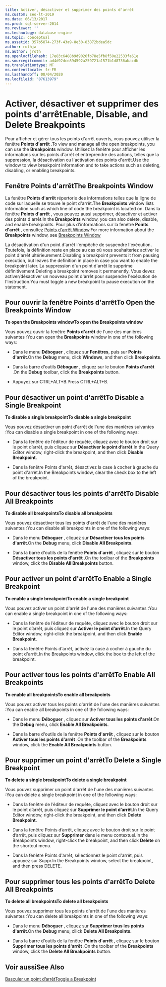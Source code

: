 ```yaml
---
title: Activer, désactiver et supprimer des points d'arrêt
ms.custom: seo-lt-2019
ms.date: 06/13/2017
ms.prod: sql-server-2014
ms.reviewer: ''
ms.technology: database-engine
ms.topic: conceptual
ms.assetid: 357b5874-273f-43a9-8e30-83872bdea5dc
author: rothja
ms.author: jroth
ms.openlocfilehash: 17e83c6488b9d9026fb78e5fb8f50e22533fa61e
ms.sourcegitcommit: ad4d92dce894592a259721a1571b1d8736abacdb
ms.translationtype: MT
ms.contentlocale: fr-FR
ms.lasthandoff: 08/04/2020
ms.locfileid: "87613979"
---
```

# <a name="enable-disable-and-delete-breakpoints"></a><span data-ttu-id="ce762-102">Activer, désactiver et supprimer des points d'arrêt</span><span class="sxs-lookup"><span data-stu-id="ce762-102">Enable, Disable, and Delete Breakpoints</span></span>
  <span data-ttu-id="ce762-103">Pour afficher et gérer tous les points d'arrêt ouverts, vous pouvez utiliser la fenêtre **Points d'arrêt** .</span><span class="sxs-lookup"><span data-stu-id="ce762-103">To view and manage all the open breakpoints, you can use the **Breakpoints** window.</span></span> <span data-ttu-id="ce762-104">Utilisez la fenêtre pour afficher les informations sur les points d'arrêt et entreprendre des actions, telles que la suppression, la désactivation ou l'activation des points d'arrêt.</span><span class="sxs-lookup"><span data-stu-id="ce762-104">Use the window to view breakpoint information and to take actions such as deleting, disabling, or enabling breakpoints.</span></span>  
  
## <a name="the-breakpoints-window"></a><span data-ttu-id="ce762-105">Fenêtre Points d'arrêt</span><span class="sxs-lookup"><span data-stu-id="ce762-105">The Breakpoints Window</span></span>  
 <span data-ttu-id="ce762-106">La fenêtre **Points d'arrêt** répertorie des informations telles que la ligne de code sur laquelle se trouve le point d'arrêt.</span><span class="sxs-lookup"><span data-stu-id="ce762-106">The **Breakpoints** window lists information such as which line of code the breakpoint is located on.</span></span> <span data-ttu-id="ce762-107">Dans la fenêtre **Points d'arrêt** , vous pouvez aussi supprimer, désactiver et activer des points d'arrêt.</span><span class="sxs-lookup"><span data-stu-id="ce762-107">In the **Breakpoints** window, you can also delete, disable, and enable breakpoints.</span></span> <span data-ttu-id="ce762-108">Pour plus d'informations sur la fenêtre **Points d'arrêt** , consultez [Points d'arrêt Window](transact-sql-debugger-breakpoints-window.md).</span><span class="sxs-lookup"><span data-stu-id="ce762-108">For more information about the **Breakpoints** window, see [Breakpoints Window](transact-sql-debugger-breakpoints-window.md)</span></span>  
  
 <span data-ttu-id="ce762-109">La désactivation d'un point d'arrêt l'empêche de suspendre l'exécution. Toutefois, la définition reste en place au cas où vous souhaiteriez activer le point d'arrêt ultérieurement.</span><span class="sxs-lookup"><span data-stu-id="ce762-109">Disabling a breakpoint prevents it from pausing execution, but leaves the definition in place in case you want to enable the breakpoint later.</span></span> <span data-ttu-id="ce762-110">La suppression d'un point d'arrêt le supprime définitivement.</span><span class="sxs-lookup"><span data-stu-id="ce762-110">Deleting a breakpoint removes it permanently.</span></span> <span data-ttu-id="ce762-111">Vous devez activer/désactiver un nouveau point d'arrêt pour suspendre l'exécution de l'instruction.</span><span class="sxs-lookup"><span data-stu-id="ce762-111">You must toggle a new breakpoint to pause execution on the statement.</span></span>  
  
## <a name="to-open-the-breakpoints-window"></a><span data-ttu-id="ce762-112">Pour ouvrir la fenêtre Points d'arrêt</span><span class="sxs-lookup"><span data-stu-id="ce762-112">To Open the Breakpoints Window</span></span>  
 <span data-ttu-id="ce762-113">**To open the Breakpoints window**</span><span class="sxs-lookup"><span data-stu-id="ce762-113">**To open the Breakpoints window**</span></span>  
  
 <span data-ttu-id="ce762-114">Vous pouvez ouvrir la fenêtre **Points d'arrêt** de l'une des manières suivantes :</span><span class="sxs-lookup"><span data-stu-id="ce762-114">You can open the **Breakpoints** window in one of the following ways:</span></span>  
  
-   <span data-ttu-id="ce762-115">Dans le menu **Déboguer** , cliquez sur **Fenêtres**, puis sur **Points d'arrêt**.</span><span class="sxs-lookup"><span data-stu-id="ce762-115">On the **Debug** menu, click **Windows**, and then click **Breakpoints**.</span></span>  
  
-   <span data-ttu-id="ce762-116">Dans la barre d'outils **Déboguer** , cliquez sur le bouton **Points d'arrêt** .</span><span class="sxs-lookup"><span data-stu-id="ce762-116">On the **Debug** toolbar, click the **Breakpoints** button.</span></span>  
  
-   <span data-ttu-id="ce762-117">Appuyez sur CTRL+ALT+B.</span><span class="sxs-lookup"><span data-stu-id="ce762-117">Press CTRL+ALT+B.</span></span>  
  
## <a name="to-disable-a-single-breakpoint"></a><span data-ttu-id="ce762-118">Pour désactiver un point d'arrêt</span><span class="sxs-lookup"><span data-stu-id="ce762-118">To Disable a Single Breakpoint</span></span>  
 <span data-ttu-id="ce762-119">**To disable a single breakpoint**</span><span class="sxs-lookup"><span data-stu-id="ce762-119">**To disable a single breakpoint**</span></span>  
  
 <span data-ttu-id="ce762-120">Vous pouvez désactiver un point d'arrêt de l'une des manières suivantes :</span><span class="sxs-lookup"><span data-stu-id="ce762-120">You can disable a single breakpoint in one of the following ways:</span></span>  
  
-   <span data-ttu-id="ce762-121">Dans la fenêtre de l’éditeur de requête, cliquez avec le bouton droit sur le point d’arrêt, puis cliquez sur **Désactiver le point d’arrêt**.</span><span class="sxs-lookup"><span data-stu-id="ce762-121">In the Query Editor window, right-click the breakpoint, and then click **Disable Breakpoint**.</span></span>  
  
-   <span data-ttu-id="ce762-122">Dans la fenêtre Points d'arrêt, désactivez la case à cocher à gauche du point d'arrêt.</span><span class="sxs-lookup"><span data-stu-id="ce762-122">In the Breakpoints window, clear the check box to the left of the breakpoint.</span></span>  
  
## <a name="to-disable-all-breakpoints"></a><span data-ttu-id="ce762-123">Pour désactiver tous les points d'arrêt</span><span class="sxs-lookup"><span data-stu-id="ce762-123">To Disable All Breakpoints</span></span>  
 <span data-ttu-id="ce762-124">**To disable all breakpoints**</span><span class="sxs-lookup"><span data-stu-id="ce762-124">**To disable all breakpoints**</span></span>  
  
 <span data-ttu-id="ce762-125">Vous pouvez désactiver tous les points d'arrêt de l'une des manières suivantes :</span><span class="sxs-lookup"><span data-stu-id="ce762-125">You can disable all breakpoints in one of the following ways:</span></span>  
  
-   <span data-ttu-id="ce762-126">Dans le menu **Déboguer** , cliquez sur **Désactiver tous les points d'arrêt**.</span><span class="sxs-lookup"><span data-stu-id="ce762-126">On the **Debug** menu, click **Disable All Breakpoints**.</span></span>  
  
-   <span data-ttu-id="ce762-127">Dans la barre d'outils de la fenêtre **Points d'arrêt** , cliquez sur le bouton **Désactiver tous les points d'arrêt** .</span><span class="sxs-lookup"><span data-stu-id="ce762-127">On the toolbar of the **Breakpoints** window, click the **Disable All Breakpoints** button.</span></span>  
  
## <a name="to-enable-a-single-breakpoint"></a><span data-ttu-id="ce762-128">Pour activer un point d'arrêt</span><span class="sxs-lookup"><span data-stu-id="ce762-128">To Enable a Single Breakpoint</span></span>  
 <span data-ttu-id="ce762-129">**To enable a single breakpoint**</span><span class="sxs-lookup"><span data-stu-id="ce762-129">**To enable a single breakpoint**</span></span>  
  
 <span data-ttu-id="ce762-130">Vous pouvez activer un point d'arrêt de l'une des manières suivantes :</span><span class="sxs-lookup"><span data-stu-id="ce762-130">You can enable a single breakpoint in one of the following ways:</span></span>  
  
-   <span data-ttu-id="ce762-131">Dans la fenêtre de l’éditeur de requête, cliquez avec le bouton droit sur le point d’arrêt, puis cliquez sur **Activer le point d’arrêt**.</span><span class="sxs-lookup"><span data-stu-id="ce762-131">In the Query Editor window, right-click the breakpoint, and then click **Enable Breakpoint**.</span></span>  
  
-   <span data-ttu-id="ce762-132">Dans la fenêtre Points d'arrêt, activez la case à cocher à gauche du point d'arrêt.</span><span class="sxs-lookup"><span data-stu-id="ce762-132">In the Breakpoints window, click the box to the left of the breakpoint.</span></span>  
  
## <a name="to-enable-all-breakpoints"></a><span data-ttu-id="ce762-133">Pour activer tous les points d'arrêt</span><span class="sxs-lookup"><span data-stu-id="ce762-133">To Enable All Breakpoints</span></span>  
 <span data-ttu-id="ce762-134">**To enable all breakpoints**</span><span class="sxs-lookup"><span data-stu-id="ce762-134">**To enable all breakpoints**</span></span>  
  
 <span data-ttu-id="ce762-135">Vous pouvez activer tous les points d'arrêt de l'une des manières suivantes :</span><span class="sxs-lookup"><span data-stu-id="ce762-135">You can enable all breakpoints in one of the following ways:</span></span>  
  
-   <span data-ttu-id="ce762-136">Dans le menu **Déboguer** , cliquez sur **Activer tous les points d'arrêt**.</span><span class="sxs-lookup"><span data-stu-id="ce762-136">On the **Debug** menu, click **Enable All Breakpoints**.</span></span>  
  
-   <span data-ttu-id="ce762-137">Dans la barre d'outils de la fenêtre **Points d'arrêt** , cliquez sur le bouton **Activer tous les points d'arrêt** .</span><span class="sxs-lookup"><span data-stu-id="ce762-137">On the toolbar of the **Breakpoints** window, click the **Enable All Breakpoints** button.</span></span>  
  
## <a name="to-delete-a-single-breakpoint"></a><span data-ttu-id="ce762-138">Pour supprimer un point d'arrêt</span><span class="sxs-lookup"><span data-stu-id="ce762-138">To Delete a Single Breakpoint</span></span>  
 <span data-ttu-id="ce762-139">**To delete a single breakpoint**</span><span class="sxs-lookup"><span data-stu-id="ce762-139">**To delete a single breakpoint**</span></span>  
  
 <span data-ttu-id="ce762-140">Vous pouvez supprimer un point d'arrêt de l'une des manières suivantes :</span><span class="sxs-lookup"><span data-stu-id="ce762-140">You can delete a single breakpoint in one of the following ways:</span></span>  
  
-   <span data-ttu-id="ce762-141">Dans la fenêtre de l’éditeur de requête, cliquez avec le bouton droit sur le point d’arrêt, puis cliquez sur **Supprimer le point d’arrêt**.</span><span class="sxs-lookup"><span data-stu-id="ce762-141">In the Query Editor window, right-click the breakpoint, and then click **Delete Breakpoint**.</span></span>  
  
-   <span data-ttu-id="ce762-142">Dans la fenêtre Points d’arrêt, cliquez avec le bouton droit sur le point d’arrêt, puis cliquez sur **Supprimer** dans le menu contextuel.</span><span class="sxs-lookup"><span data-stu-id="ce762-142">In the Breakpoints window, right-click the breakpoint, and then click **Delete** on the shortcut menu.</span></span>  
  
-   <span data-ttu-id="ce762-143">Dans la fenêtre Points d'arrêt, sélectionnez le point d'arrêt, puis appuyez sur Suppr.</span><span class="sxs-lookup"><span data-stu-id="ce762-143">In the Breakpoints window, select the breakpoint, and then press DELETE.</span></span>  
  
## <a name="to-delete-all-breakpoints"></a><span data-ttu-id="ce762-144">Pour supprimer tous les points d'arrêt</span><span class="sxs-lookup"><span data-stu-id="ce762-144">To Delete All Breakpoints</span></span>  
 <span data-ttu-id="ce762-145">**To delete all breakpoints**</span><span class="sxs-lookup"><span data-stu-id="ce762-145">**To delete all breakpoints**</span></span>  
  
 <span data-ttu-id="ce762-146">Vous pouvez supprimer tous les points d'arrêt de l'une des manières suivantes :</span><span class="sxs-lookup"><span data-stu-id="ce762-146">You can delete all breakpoints in one of the following ways:</span></span>  
  
-   <span data-ttu-id="ce762-147">Dans le menu **Déboguer** , cliquez sur **Supprimer tous les points d'arrêt**.</span><span class="sxs-lookup"><span data-stu-id="ce762-147">On the **Debug** menu, cllick **Delete All Breakpoints**.</span></span>  
  
-   <span data-ttu-id="ce762-148">Dans la barre d'outils de la fenêtre **Points d'arrêt** , cliquez sur le bouton **Supprimer tous les points d'arrêt** .</span><span class="sxs-lookup"><span data-stu-id="ce762-148">On the toolbar of the **Breakpoints** window, click the **Delete All Breakpoints** button.</span></span>  
  
## <a name="see-also"></a><span data-ttu-id="ce762-149">Voir aussi</span><span class="sxs-lookup"><span data-stu-id="ce762-149">See Also</span></span>  
 [<span data-ttu-id="ce762-150">Basculer un point d’arrêt</span><span class="sxs-lookup"><span data-stu-id="ce762-150">Toggle a Breakpoint</span></span>](../spatial/point.md)  
  
  
